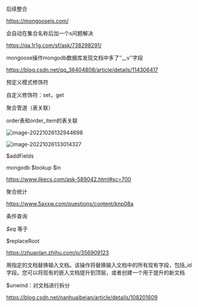 后续整合



https://mongoosejs.com/



会自动在集合名称后加一个s问题解决

https://qa.1r1g.com/sf/ask/738298291/

mongoose操作mongodb数据库发现文档中多了‘‘__v‘‘字段

https://blog.csdn.net/qq_36404808/article/details/114306417





预定义模式修饰符

自定义修饰符：set，get





聚合管道（表关联）

order表和order_item的表关联

![image-20221026132944698](C:\Users\sss\AppData\Roaming\Typora\typora-user-images\image-20221026132944698.png)

![image-20221026133014327](C:\Users\sss\AppData\Roaming\Typora\typora-user-images\image-20221026133014327.png)

$addFields



mongodb $lookup $in

https://www.likecs.com/ask-589042.html#sc=700



聚合统计

https://www.5axxw.com/questions/content/knp08a

条件查询

*$eq* 等于



$replaceRoot

https://zhuanlan.zhihu.com/p/356909123

用指定的文档替换输入文档。该操作将替换输入文档中的所有现有字段，包括_id字段。您可以将现有的嵌入文档提升到顶层，或者创建一个用于提升的新文档

$unwind：对文档进行拆分

https://blog.csdn.net/nanhuaibeian/article/details/108201609